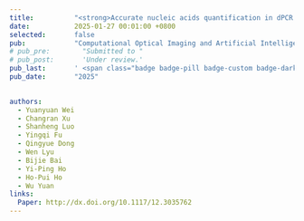 ```yaml
---
title:          "<strong>Accurate nucleic acids quantification in dPCR using zero-shot Segment Anything Model</strong>"
date:           2025-01-27 00:01:00 +0800
selected:       false
pub:            "Computational Optical Imaging and Artificial Intelligence in Biomedical Sciences II"
# pub_pre:        "Submitted to "
# pub_post:       'Under review.'
pub_last:       ' <span class="badge badge-pill badge-custom badge-dark">SPIE</span>'
pub_date:       "2025"

  
authors:
  - Yuanyuan Wei
  - Changran Xu
  - Shanheng Luo
  - Yingqi Fu
  - Qingyue Dong
  - Wen Lyu
  - Bijie Bai
  - Yi-Ping Ho
  - Ho-Pui Ho
  - Wu Yuan
links:
  Paper: http://dx.doi.org/10.1117/12.3035762
---
```

